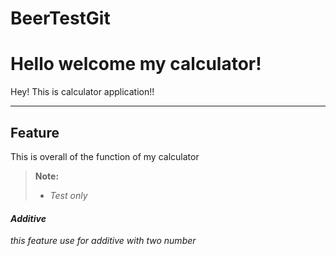 # BeerTestGit

Hello welcome my calculator!
===================
Hey! This is calculator application!!

----------


Feature
-------------
This is overall of the function of my calculator
> **Note:**
> - <i class="icon-cog">  Test only

#### <i class="icon-file"></i> Additive
this feature use for additive with two number

